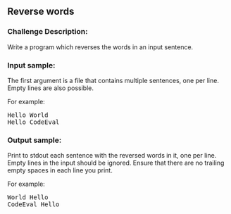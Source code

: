 <h2>Reverse words</h2>

<h3>Challenge Description:</h3>

<p>
    Write a program which reverses the words in an input sentence.
</p>

<h3>Input sample:</h3>
<p>
    The first argument is a file that contains multiple sentences, one per line. Empty lines are also possible.
</p>
<p>
    For example:
</p>
<pre class="description-input-output">Hello World
Hello CodeEval</pre>

<h3>Output sample:</h3>
<p>
    Print to stdout each sentence with the reversed words in it, one per line. Empty lines in the input should
    be ignored. Ensure that there are no trailing empty spaces in each line you print.
</p>
<p>
    For example:
</p>
<pre class="description-input-output">World Hello
CodeEval Hello</pre>